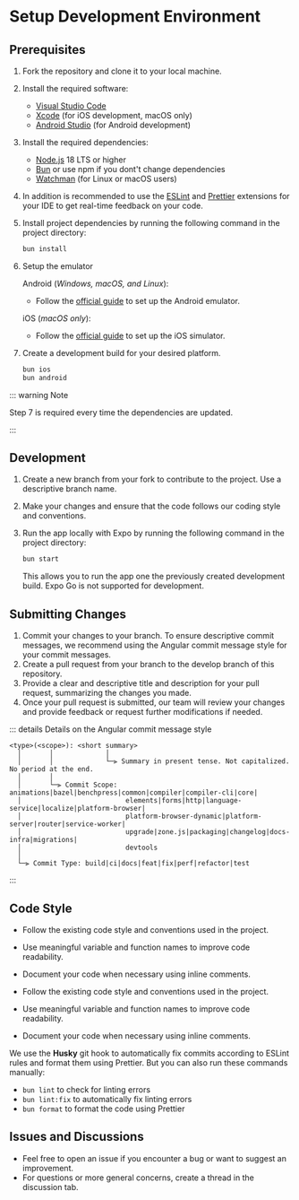 # Setup Development Environment

## Prerequisites

1.  Fork the repository and clone it to your local machine.
2.  Install the required software:

    - [Visual Studio Code](https://code.visualstudio.com/)
    - [Xcode](https://apps.apple.com/us/app/xcode/id497799835?mt=12) (for iOS development, macOS only)
    - [Android Studio](https://developer.android.com/studio) (for Android development)

3.  Install the required dependencies:

    - [Node.js](https://nodejs.org/en/) 18 LTS or higher
    - [Bun](https://bun.sh) or use npm if you dont't change dependencies
    - [Watchman](https://facebook.github.io/watchman/docs/install) (for Linux or macOS users)

4.  In addition is recommended to use the [ESLint](https://marketplace.visualstudio.com/items?itemName=dbaeumer.vscode-eslint) and [Prettier](https://marketplace.visualstudio.com/items?itemName=esbenp.prettier-vscode) extensions for your IDE to get real-time feedback on your code.

5.  Install project dependencies by running the following command in the project directory:

    ```sh
    bun install
    ```

6.  Setup the emulator

    Android (_Windows, macOS, and Linux_):

    - Follow the [official guide](https://docs.expo.dev/workflow/android-studio-emulator/) to set up the Android emulator.

    iOS (_macOS only_):

    - Follow the [official guide](https://docs.expo.dev/workflow/ios-simulator/) to set up the iOS simulator.

7.  Create a development build for your desired platform.

    ```sh
    bun ios
    bun android
    ```

::: warning Note

Step 7 is required every time the dependencies are updated.

:::

## Development

1. Create a new branch from your fork to contribute to the project. Use a descriptive branch name.
2. Make your changes and ensure that the code follows our coding style and conventions.
3. Run the app locally with Expo by running the following command in the project directory:

   ```sh
   bun start
   ```

   This allows you to run the app one the previously created development build. Expo Go is not supported for development.

## Submitting Changes

1. Commit your changes to your branch. To ensure descriptive commit messages, we recommend using the Angular commit message style for your commit messages.
2. Create a pull request from your branch to the develop branch of this repository.
3. Provide a clear and descriptive title and description for your pull request, summarizing the changes you made.
4. Once your pull request is submitted, our team will review your changes and provide feedback or request further modifications if needed.

::: details Details on the Angular commit message style

```
<type>(<scope>): <short summary>
  │       │             │
  │       │             └─⫸ Summary in present tense. Not capitalized. No period at the end.
  │       │
  │       └─⫸ Commit Scope: animations|bazel|benchpress|common|compiler|compiler-cli|core|
  │                          elements|forms|http|language-service|localize|platform-browser|
  │                          platform-browser-dynamic|platform-server|router|service-worker|
  │                          upgrade|zone.js|packaging|changelog|docs-infra|migrations|
  │                          devtools
  │
  └─⫸ Commit Type: build|ci|docs|feat|fix|perf|refactor|test
```

:::

## Code Style

- Follow the existing code style and conventions used in the project.
- Use meaningful variable and function names to improve code readability.
- Document your code when necessary using inline comments.

- Follow the existing code style and conventions used in the project.
- Use meaningful variable and function names to improve code readability.
- Document your code when necessary using inline comments.

We use the **Husky** git hook to automatically fix commits according to ESLint rules and format them using Prettier.
But you can also run these commands manually:

- `bun lint` to check for linting errors
- `bun lint:fix` to automatically fix linting errors
- `bun format` to format the code using Prettier

## Issues and Discussions

- Feel free to open an issue if you encounter a bug or want to suggest an improvement.
- For questions or more general concerns, create a thread in the discussion tab.

